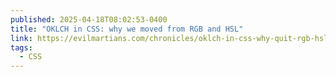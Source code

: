 ```yaml
---
published: 2025-04-18T08:02:53-0400
title: "OKLCH in CSS: why we moved from RGB and HSL"
link: https://evilmartians.com/chronicles/oklch-in-css-why-quit-rgb-hsl
tags:
  - CSS
---
```

